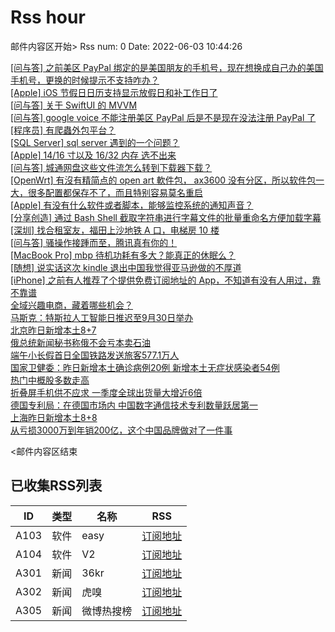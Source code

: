 # Rss hour

邮件内容区开始>
Rss num: 0  Date: 2022-06-03 10:44:26 <br/>

<a href='https://www.v2ex.com/t/857086#reply0'>[问与答] 之前美区 PayPal 绑定的是美国朋友的手机号，现在想换成自己办的美国手机号，更换的时候提示不支持咋办？</a><br/>
<a href='https://www.v2ex.com/t/857085#reply2'>[Apple] iOS 节假日日历支持显示放假日和补工作日了</a><br/>
<a href='https://www.v2ex.com/t/857084#reply0'>[问与答] 关于 SwiftUI 的 MVVM</a><br/>
<a href='https://www.v2ex.com/t/857082#reply0'>[问与答] google voice 不能注册美区 PayPal 后是不是现在没法注册 PayPal 了</a><br/>
<a href='https://www.v2ex.com/t/857081#reply4'>[程序员] 有爬蟲外包平台？</a><br/>
<a href='https://www.v2ex.com/t/857080#reply6'>[SQL Server] sql server 遇到的一个问题？</a><br/>
<a href='https://www.v2ex.com/t/857079#reply3'>[Apple] 14/16 寸以及 16/32 内存 选不出来</a><br/>
<a href='https://www.v2ex.com/t/857078#reply4'>[问与答] 城通网盘这些文件流怎么转到下载器下载？</a><br/>
<a href='https://www.v2ex.com/t/857077#reply0'>[OpenWrt] 有沒有精简点的 open art 軟件包， ax3600 没有分区，所以软件包一大，很多配置都保存不了，而且特别容易莫名重启</a><br/>
<a href='https://www.v2ex.com/t/857076#reply0'>[Apple] 有没有什么软件或者脚本，能够监控系统的通知声音？</a><br/>
<a href='https://www.v2ex.com/t/857075#reply1'>[分享创造] 通过 Bash Shell 截取字符串进行字幕文件的批量重命名方便加载字幕</a><br/>
<a href='https://www.v2ex.com/t/857074#reply1'>[深圳] 找合租室友，福田上沙地铁 A 口，电梯房 10 楼</a><br/>
<a href='https://www.v2ex.com/t/857072#reply6'>[问与答] 骚操作接踵而至，腾讯真有你的！</a><br/>
<a href='https://www.v2ex.com/t/857071#reply6'>[MacBook Pro] mbp 待机功耗有多大？能真正的休眠么？</a><br/>
<a href='https://www.v2ex.com/t/857070#reply31'>[随想] 说实话这次 kindle 退出中国我觉得亚马逊做的不厚道</a><br/>
<a href='https://www.v2ex.com/t/857068#reply2'>[iPhone] 之前有人推荐了个提供免费订阅地址的 App，不知道有没有人用过，靠不靠谱</a><br/>
<a href='https://36kr.com/p/1768668846274825'>全域兴趣电商，藏着哪些机会？</a><br/>
<a href='https://36kr.com/newsflashes/1768672149420549'>马斯克：特斯拉人工智能日推迟至9月30日举办</a><br/>
<a href='https://36kr.com/newsflashes/1768670306712066'>北京昨日新增本土8+7</a><br/>
<a href='https://36kr.com/newsflashes/1768669790829056'>俄总统新闻秘书称俄不会亏本卖石油</a><br/>
<a href='https://36kr.com/newsflashes/1768669105060103'>端午小长假首日全国铁路发送旅客577.1万人</a><br/>
<a href='https://36kr.com/newsflashes/1768599097604359'>国家卫健委：昨日新增本土确诊病例20例 新增本土无症状感染者54例</a><br/>
<a href='https://36kr.com/newsflashes/1768598051977473'>热门中概股多数走高</a><br/>
<a href='https://36kr.com/newsflashes/1768596402960899'>折叠屏手机供不应求 一季度全球出货量大增近6倍</a><br/>
<a href='https://36kr.com/newsflashes/1768595449395720'>德国专利局：在德国市场内 中国数字通信技术专利数量跃居第一</a><br/>
<a href='https://36kr.com/newsflashes/1768594333235459'>上海昨日新增本土8+8</a><br/>
<a href='http://www.huxiu.com/article/571812.html?f=wangzhan'>从亏损3000万到年销200亿，这个中国品牌做对了一件事</a><br/>


<邮件内容区结束

## 已收集RSS列表

| ID | 类型 | 名称  | RSS  |
| -- | -- | -- | -- | 
| A103  | 软件 | easy | [订阅地址](http://rsshub.v2fy.com:1200/weibo/user/1088413295) |
| A104  | 软件 | V2  | [订阅地址](http://www.v2ex.com/index.xml) |
| A301  | 新闻 | 36kr | [订阅地址](https://www.36kr.com/feed) |
| A302  | 新闻 | 虎嗅 | [订阅地址](https://www.huxiu.com/rss/0.xml) |
| A305  | 新闻 | 微博热搜榜 | [订阅地址](https://rsshub.app/weibo/search/hot) |
